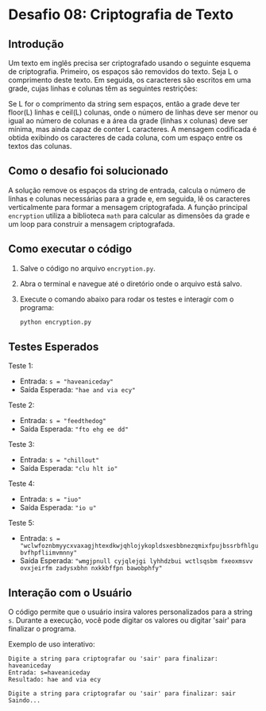 # Desafio 08: Criptografia de Texto

## Introdução
Um texto em inglês precisa ser criptografado usando o seguinte esquema de criptografia. Primeiro, os espaços são removidos do texto. Seja L o comprimento deste texto. Em seguida, os caracteres são escritos em uma grade, cujas linhas e colunas têm as seguintes restrições:

Se L for o comprimento da string sem espaços, então a grade deve ter floor(L) linhas e ceil(L) colunas, onde o número de linhas deve ser menor ou igual ao número de colunas e a área da grade (linhas x colunas) deve ser mínima, mas ainda capaz de conter L caracteres. A mensagem codificada é obtida exibindo os caracteres de cada coluna, com um espaço entre os textos das colunas.

## Como o desafio foi solucionado
A solução remove os espaços da string de entrada, calcula o número de linhas e colunas necessárias para a grade e, em seguida, lê os caracteres verticalmente para formar a mensagem criptografada. A função principal `encryption` utiliza a biblioteca `math` para calcular as dimensões da grade e um loop para construir a mensagem criptografada.

## Como executar o código
1. Salve o código no arquivo `encryption.py`.

2. Abra o terminal e navegue até o diretório onde o arquivo está salvo.

3. Execute o comando abaixo para rodar os testes e interagir com o programa:
    ```bash
    python encryption.py
    ```

## Testes Esperados

Teste 1:
- Entrada: `s = "haveaniceday"`
- Saída Esperada: `"hae and via ecy"`

Teste 2:
- Entrada: `s = "feedthedog"`
- Saída Esperada: `"fto ehg ee dd"`

Teste 3:
- Entrada: `s = "chillout"`
- Saída Esperada: `"clu hlt io"`

Teste 4:
- Entrada: `s = "iuo"`
- Saída Esperada: `"io u"`

Teste 5:
- Entrada: `s = "wclwfoznbmyycxvaxagjhtexdkwjqhlojykopldsxesbbnezqmixfpujbssrbfhlgubvfhpfliimvmnny"`
- Saída Esperada: `"wmgjpnull cyjqlejgi lyhhdzbui wctlsqsbm fxeoxmsvv ovxjeirfm zadysxbhn nxkkbffpn bawobphfy"`

## Interação com o Usuário
O código permite que o usuário insira valores personalizados para a string `s`. Durante a execução, você pode digitar os valores ou digitar 'sair' para finalizar o programa.

Exemplo de uso interativo:
```
Digite a string para criptografar ou 'sair' para finalizar: haveaniceday
Entrada: s=haveaniceday
Resultado: hae and via ecy

Digite a string para criptografar ou 'sair' para finalizar: sair
Saindo...
```

